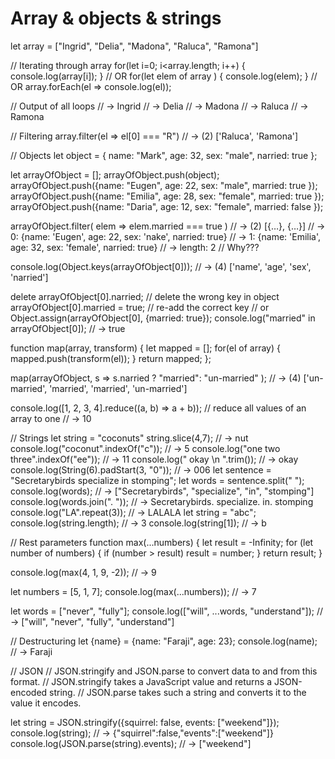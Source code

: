 # Array & objects & strings
let array = ["Ingrid", "Delia", "Madona", "Raluca", "Ramona"]

// Iterating through array
for(let i=0; i<array.length; i++) { 
    console.log(array[i]);
}
// OR
for(let elem of array ) {
    console.log(elem);
}
// OR
array.forEach(el => console.log(el));

// Output of all loops
// → Ingrid
// → Delia
// → Madona
// → Raluca
// → Ramona

// Filtering
array.filter(el => el[0] === "R")
// → (2) ['Raluca', 'Ramona']


// Objects
let object = {
    name: "Mark",
    age: 32,
    sex: "male",
    narried: true
};

let arrayOfObject = [];
arrayOfObject.push(object);
arrayOfObject.push({name: "Eugen", age: 22, sex: "male", married: true });
arrayOfObject.push({name: "Emilia", age: 28, sex: "female", married: true });
arrayOfObject.push({name: "Daria", age: 12, sex: "female", married: false });

arrayOfObject.filter( elem => elem.married === true )
// → (2) [{…}, {…}]
// → 0: {name: 'Eugen', age: 22, sex: 'nake', narried: true}
// → 1: {name: 'Emilia', age: 32, sex: 'female', narried: true}
// → length: 2
// Why???

console.log(Object.keys(arrayOfObject[0]));
// → (4) ['name', 'age', 'sex', 'narried']

delete arrayOfObject[0].narried; // delete the wrong key in object
arrayOfObject[0].married = true; // re-add the correct key 
// or
Object.assign(arrayOfObject[0], {married: true});
console.log("married" in arrayOfObject[0]);
// → true

function map(array, transform) {
    let mapped = [];
    for(el of array) {
        mapped.push(transform(el));
    }
    return mapped;
};

map(arrayOfObject, s => s.narried ? "married": "un-married" );
// → (4) ['un-married', 'married', 'married', 'un-married']

console.log([1, 2, 3, 4].reduce((a, b) => a + b)); // reduce all values of an array to one 
// → 10

// Strings
let string = "coconuts"
string.slice(4,7);
// → nut 
console.log("coconut".indexOf("c"));
// → 5
console.log("one two three".indexOf("ee")); 
// → 11
console.log(" okay \n ".trim()); 
// → okay
console.log(String(6).padStart(3, "0")); 
// → 006
let sentence = "Secretarybirds specialize in stomping"; 
let words = sentence.split(" ");
console.log(words);
// → ["Secretarybirds", "specialize", "in", "stomping"] 
console.log(words.join(". "));
// → Secretarybirds. specialize. in. stomping
console.log("LA".repeat(3)); 
// → LALALA
let string = "abc"; 
console.log(string.length);
// → 3
console.log(string[1]);
// → b


// Rest parameters
function max(...numbers) {
   let result = -Infinity;
   for (let number of numbers) {
     if (number > result) result = number;
   }
   return result;
 }

 console.log(max(4, 1, 9, -2));
 // → 9

let numbers = [5, 1, 7];
console.log(max(...numbers));
// → 7

let words = ["never", "fully"]; 
console.log(["will", ...words, "understand"]); 
// → ["will", "never", "fully", "understand"]


// Destructuring
let {name} = {name: "Faraji", age: 23}; 
console.log(name);
// → Faraji


// JSON
// JSON.stringify and JSON.parse to convert data to and from this format.
// JSON.stringify takes a JavaScript value and returns a JSON-encoded string. 
// JSON.parse takes such a string and converts it to the value it encodes.

let string = JSON.stringify({squirrel: false, events: ["weekend"]});
console.log(string);
// → {"squirrel":false,"events":["weekend"]}
console.log(JSON.parse(string).events);
// → ["weekend"]